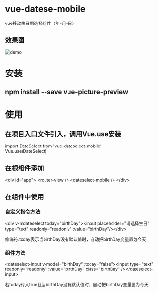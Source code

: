 # vue-datese-mobile
vue移动端日期选择组件（年-月-日）
## 效果图
![demo](https://github.com/xk691642396/vue-dateselect-mobile/tree/master/src/assets/image/demo.jpg)

# 安装
## npm install --save vue-picture-preview
# 使用
## 在项目入口文件引入，调用Vue.use安装
import DateSelect from 'vue-dateselect-mobile'<br/>
Vue.use(DateSelect)

## 在根组件添加

\<div id="app"\>
    \<router-view \/\>
    \<dateselect-mobile \/\>
\<\/div\>

## 在组件中使用

### 自定义指令方法

\<div v-mdateselect.today="birthDay"\>\<input placeholder="请选择生日" type="text" readonly="readonly" :value="birthDay"\/\>\<\/div\><br/>

修饰符.today表示当birthDay没有默认值时，自动把birthDay变量置为今天

### 组件方法
\<dateselect-input v-model="birthDay" :today="false"\>\<input type="text" readonly="readonly" :value="birthDay" class="birthDay" \/\>\<\/dateselect-input\><br/>

若today传入true且当birthDay没有默认值时，自动把birthDay变量置为今天
